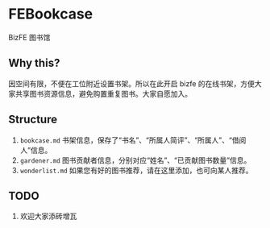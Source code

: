 # FEBookcase

BizFE 图书馆

## Why this?

因空间有限，不便在工位附近设置书架。所以在此开启 bizfe 的在线书架，方便大家共享图书资源信息，避免购置重复图书。大家自愿加入。

## Structure

1. `bookcase.md` 书架信息，保存了“书名”、“所属人简评”、“所属人”、“借阅人”信息。
2. `gardener.md` 图书贡献者信息，分别对应“姓名”、“已贡献图书数量”信息。
3. `wonderlist.md` 如果您有好的图书推荐，请在这里添加，也可向某人推荐。

## TODO

1. 欢迎大家添砖增瓦
